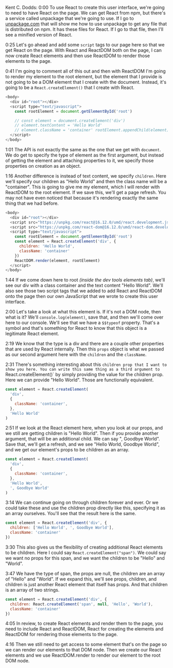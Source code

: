 Kent C. Dodds: 0:00 To use React to create this user interface, we're going to need to have React on the page. We can get React from npm, but there's a service called unpackage that we're going to use. If I go to [unpackage.com](www.unpackage.com) that will show me how to use unpackage to get any file that is distributed on npm. It has these files for React. If I go to that file, then I'll see a minified version of React.

0:25 Let's go ahead and add some `script` tags to our page here so that we get React on the page. With React and ReactDOM both on the page, I can now create React elements and then use ReactDOM to render those elements to the page.

0:41 I'm going to comment all of this out and then with ReactDOM I'm going to render my element to the root element, but the element that I provide is not going to be a DOM element that I create with the document. Instead, it's going to be a `React.createElement()` that I create with React.


```js
<body>
  <div id="root"></div>
  <script type="text/javascript">
    const rootElement = document.getElementById('root')

    // const element = document.createElement('div') 
    // element.textContent = 'Hello World'
    // element.className = 'container' rootElement.appendChild(element)
  </script>
</body>
```

1:01 The API is not exactly the same as the one that we get with `document`. We do get to specify the type of element as the first argument, but instead of getting the element and attaching properties to it, we specify those properties on creation as an object.

1:16 Another difference is instead of text content, we specify `children`. Here we'll specify our children as "Hello World" and then the class name will be a "container". This is going to give me my element, which I will render with ReactDOM to the root element. If we save this, we'll get a page refresh. You may not have even noticed that because it's rendering exactly the same thing that we had before.


```js
<body>
  <div id="root"></div>
  <script src="https://unpkg.com/react@16.12.0/umd/react.development.js"></script>
  <script src="https://unpkg.com/react-dom@16.12.0/umd/react-dom.development.js"></script>
  <script type="text/javascript">
    const rootElement = document.getElementById('root')
    const element = React.createElement('div', {
      children: 'Hello World',
      className: 'container'
    })
    ReactDOM.render(element, rootElement)
  </script>
</body>
```

1:44 If we come down here to root _(inside the dev tools elements tab)_, we'll see our div with a class container and the text content "Hello World". We'll also see those two script tags that we added to add React and ReactDOM onto the page then our own JavaScript that we wrote to create this user interface.

2:00 Let's take a look at what this element is. If it's not a DOM node, then what is it? We'll `console.log(element)`, save that, and then we'll come over here to our console. We'll see that we have a `$$typeof` property. That's a symbol and that's something for React to know that this object is a legitimate React element.

2:19 We know that the type is a div and there are a couple other properties that are used by React internally. Then this `props` object is what we passed as our second argument here with the `children` and the `className`.

2:31 There's something interesting about this `children prop that I want to show you here. You can write this same thing as a third argument to `React.createElement()` by simply providing the value for the children prop. Here we can provide "Hello World". Those are functionally equivalent.

```js
const element = React.createElement(
  'div', 
  {
    className: 'container',
  }, 
  'Hello World'
)
```

2:51 If we look at the React element here, when you look at our props, and we still are getting children is "Hello World". Then if you provide another argument, that will be an additional child. We can say ", Goodbye World". Save that, we'll get a refresh, and we see "Hello World, Goodbye World", and we get our element's props to be children as an array.

```js
const element = React.createElement(
  'div', 
  {
    className: 'container',
  }, 
  'Hello World',
  ', Goodbye World'
)
```

3:14 We can continue going on through children forever and ever. Or we could take these and use the children prop directly like this, specifying it as an array ourselves. You'll see that the result here is the same.

```js
const element = React.createElement('div', {
  children: ['Hello World', ', Goodbye World'],
  className: 'container' 
})
```

3:30 This also gives us the flexibility of creating additional React elements to be children. Here I could say `React.createElement("span")`. We could say we want no props for this span, and we want the children to be "Hello" and "World".

3:47 We have the type of span, the props are null, the children are an array of "Hello" and "World". If we expand this, we'll see props, children, and children is just another React element that itself has props. And that children is an array of two strings.

```js
const element = React.createElement('div', {
  children: React.createElement('span', null, 'Hello', 'World'),
  className: 'container' 
})
```

4:05 In review, to create React elements and render them to the page, you need to include React and ReactDOM, React for creating the elements and ReactDOM for rendering those elements to the page.

4:16 Then we still need to get access to some element that's on the page so we can render our elements to that DOM node. Then we create our React elements and we use ReactDOM.render to render our element to the root DOM node.


